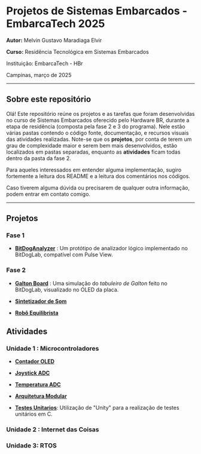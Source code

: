 # Projetos de Sistemas Embarcados - EmbarcaTech 2025

**Autor:** Melvin Gustavo Maradiaga Elvir

**Curso:** Residência Tecnológica em Sistemas Embarcados

Instituição: EmbarcaTech - HBr

Campinas, março de 2025

---

## Sobre este repositório

Olá! Este repositório reúne os projetos e as tarefas que foram desenvolvidas no curso de Sistemas Embarcados oferecido pelo Hardware BR, durante a etapa de residência (composta pela fase 2 e 3 do programa). Nele estão várias pastas contendo o código fonte, documentação, e recursos visuais das atividades realizadas. Note-se que os **projetos**, por conta de terem um grau de complexidade maior e serem bem mais desenvolvidos, estão localizados em pastas separadas, enquanto as **atividades** ficam todas dentro da pasta da fase 2.

Para aqueles interessados em entender alguma implementação, sugiro fortemente a leitura dos README e a leitura dos comentários nos códigos. 

Caso tiverem alguma dúvida ou precisarem de qualquer outra informação, podem entrar em contato comigo.

---
## Projetos
### Fase 1
- [**BitDogAnalyzer**](./projetos/bit_dog_analyzer/) : Um protótipo de analizador lógico implementado no BitDogLab, compatível com Pulse View.

### Fase 2
- [**Galton Board**](./projetos/galton_board/) : Uma simulação do *tabuleiro de Galton* feito no BitDogLab, visualizado no OLED da placa.

- [**Sintetizador de Som**](./projetos/sintetizador_som/)

- [**Robô Equilibrista**](./projetos/robo_equilibrista)


## Atividades
### Unidade 1 : Microcontroladores
- [**Contador OLED**](./projetos/fase_2/contador_OLED)

- [**Joystick ADC**](./projetos/fase_2/joystick_ADC)

- [**Temperatura ADC**](./projetos/fase_2/temperatura_ADC)

- [**Arquitetura Modular**](./projetos/fase_2/arquitetura_modular)

- [**Testes Unitarios**](./projetos/fase_2/unit_testing): Utilização de "Unity" para a realização de testes unitários em C.

### Unidade 2 : Internet das Coisas

### Unidade 3: RTOS

